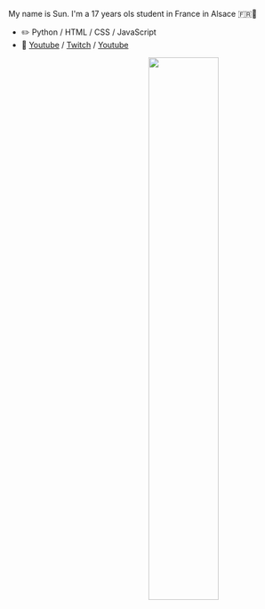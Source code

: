 My name is Sun. I'm a 17 years ols student in France in Alsace 🇫🇷🥨

-   :pencil2: Python / HTML / CSS / JavaScript 
-   📱 [Youtube](https://www.youtube.com/@HappySunnySun) / [Twitch](https://twitch.tv/happysunnysun_) / [Youtube](https://www.reddit.com/NTG)

<picture>
    <source media="(prefers-color-scheme: dark)" srcset="https://github-readme-stats-ouuan.vercel.app/api?username=HappysunnySun&theme=light&show_icons=true">
    <img align="right" width="50%" src="https://github-readme-stats-ouuan.vercel.app/api?username=HappySunnySun&show_icons=true">
</picture>
